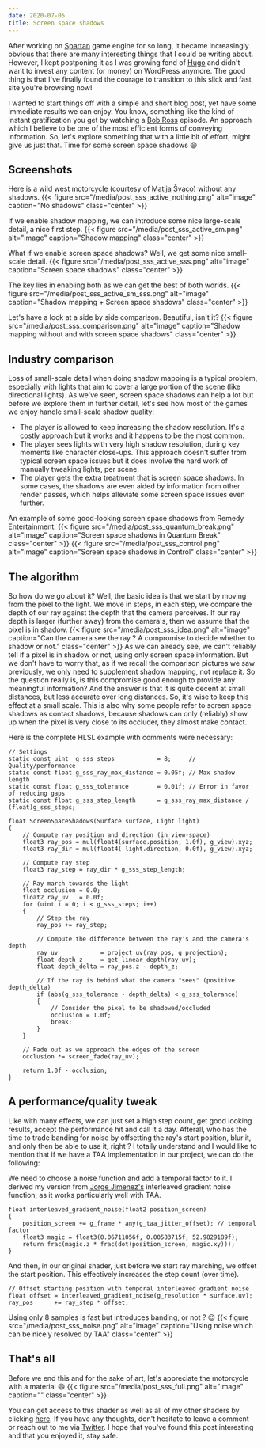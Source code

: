 ```yaml
---
date: 2020-07-05
title: Screen space shadows
---
```


After working on [Spartan](https://github.com/PanosK92/SpartanEngine) game engine for so long, it became 
increasingly obvious that there are many interesting things that I could be writing about.
However, I kept postponing it as I was growing fond of [Hugo](https://gohugo.io/) and didn't want to invest
any content (or money) on WordPress anymore. The good thing is that I've finally found the courage to transition
to this slick and fast site you're browsing now!

I wanted to start things off with a simple and short blog post, yet have some immediate results we can enjoy.
You know, something like the kind of instant gratification you get by watching a [Bob Ross](https://www.youtube.com/watch?v=VrCREP8Aae8) episode. 
An approach which I believe to be one of the most efficient forms of conveying information. 
So, let's explore something that with a little bit of effort, might give us just that.
Time for some screen space shadows :smile:

## Screenshots

Here is a wild west motorcycle (courtesy of [Matija Švaco](https://sketchfab.com/3d-models/wild-west-motorcycle-6038a0b13fbe434f901af27fec8391ab)) without any shadows.
{{< figure src="/media/post_sss_active_nothing.png" alt="image" caption="No shadows" class="center" >}}

If we enable shadow mapping, we can introduce some nice large-scale detail, a nice first step.
{{< figure src="/media/post_sss_active_sm.png" alt="image" caption="Shadow mapping" class="center" >}}

What if we enable screen space shadows? Well, we get some nice small-scale detail.
{{< figure src="/media/post_sss_active_sss.png" alt="image" caption="Screen space shadows" class="center" >}}

The key lies in enabling both as we can get the best of both worlds.
{{< figure src="/media/post_sss_active_sm_sss.png" alt="image" caption="Shadow mapping + Screen space shadows" class="center" >}}

Let's have a look at a side by side comparison. Beautiful, isn't it?
{{< figure src="/media/post_sss_comparison.png" alt="image" caption="Shadow mapping without and with screen space shadows" class="center" >}}

## Industry comparison

Loss of small-scale detail when doing shadow mapping is a typical problem, especially with lights that aim to cover a 
large portion of the scene (like directional lights). As we've seen, screen space shadows can help a lot
but before we explore them in further detail, let's see how most of the games we enjoy handle small-scale shadow quality:

- The player is allowed to keep increasing the shadow resolution. It's a costly approach but it works and it happens to be the most common.
- The player sees lights with very high shadow resolution, during key moments like character close-ups. This approach doesn't
suffer from typical screen space issues but it does involve the hard work of manually tweaking lights, per scene.
- The player gets the extra treatment that is screen space shadows. In some cases, the shadows are even aided by information from other
render passes, which helps alleviate some screen space issues even further.

An example of some good-looking screen space shadows from Remedy Entertainment.
{{< figure src="/media/post_sss_quantum_break.png" alt="image" caption="Screen space shadows in Quantum Break" class="center" >}}
{{< figure src="/media/post_sss_control.png" alt="image" caption="Screen space shadows in Control" class="center" >}}

## The algorithm
So how do we go about it? Well, the basic idea is that we start by moving from the pixel to the light.
We move in steps, in each step, we compare the depth of our ray against the depth that the camera perceives.
If our ray depth is larger (further away) from the camera's, then we assume that the pixel is in shadow.
{{< figure src="/media/post_sss_idea.png" alt="image" caption="Can the camera see the ray ? A compromise to decide whether to shadow or not." class="center" >}}
As we can already see, we can't reliably tell if a pixel is in shadow or not, using only screen space information.
But we don't have to worry that, as if we recall the comparison pictures we saw previously, we only need to supplement shadow mapping, not replace it.
So the question really is, is this compromise good enough to provide any meaningful information?
And the answer is that it is quite decent at small distances, but less accurate over long distances.
So, it's wise to keep this effect at a small scale. This is also why some people refer to screen space shadows as contact shadows, because shadows
can only (reliably) show up when the pixel is very close to its occluder, they almost make contact.

Here is the complete HLSL example with comments were necessary:
```
// Settings
static const uint  g_sss_steps            = 8;     // Quality/performance
static const float g_sss_ray_max_distance = 0.05f; // Max shadow length
static const float g_sss_tolerance        = 0.01f; // Error in favor of reducing gaps
static const float g_sss_step_length      = g_sss_ray_max_distance / (float)g_sss_steps;

float ScreenSpaceShadows(Surface surface, Light light)
{
    // Compute ray position and direction (in view-space)
    float3 ray_pos = mul(float4(surface.position, 1.0f), g_view).xyz;
    float3 ray_dir = mul(float4(-light.direction, 0.0f), g_view).xyz;
	
    // Compute ray step
    float3 ray_step = ray_dir * g_sss_step_length;
	
    // Ray march towards the light
    float occlusion = 0.0;
    float2 ray_uv   = 0.0f;
    for (uint i = 0; i < g_sss_steps; i++)
    {
        // Step the ray
        ray_pos += ray_step;
        
        // Compute the difference between the ray's and the camera's depth
        ray_uv            = project_uv(ray_pos, g_projection);
        float depth_z     = get_linear_depth(ray_uv);
        float depth_delta = ray_pos.z - depth_z;
        
        // If the ray is behind what the camera "sees" (positive depth_delta)
        if (abs(g_sss_tolerance - depth_delta) < g_sss_tolerance)
        {
            // Consider the pixel to be shadowed/occluded
            occlusion = 1.0f;
            break;
        }
    }

    // Fade out as we approach the edges of the screen
    occlusion *= screen_fade(ray_uv);
    
    return 1.0f - occlusion;
}
```

## A performance/quality tweak
Like with many effects, we can just set a high step count, get good looking results, accept the performance hit and call it a day.
Afterall, who has the time to trade banding for noise by offsetting the ray's start position, blur it, and only then be able to use it, right ?
I totally understand and I would like to mention that if we have a TAA implementation in our project, we can do the following:

We need to choose a noise function and add a temporal factor to it.
I derived my version from [Jorge Jimenez's](http://www.iryoku.com/next-generation-post-processing-in-call-of-duty-advanced-warfare)
interleaved gradient noise function, as it works particularly well with TAA.
```
float interleaved_gradient_noise(float2 position_screen)
{
    position_screen += g_frame * any(g_taa_jitter_offset); // temporal factor
    float3 magic = float3(0.06711056f, 0.00583715f, 52.9829189f);
    return frac(magic.z * frac(dot(position_screen, magic.xy)));
}
```
And then, in our original shader, just before we start ray marching, we offset the start position.
This effectively increases the step count (over time).
```
// Offset starting position with temporal interleaved gradient noise
float offset = interleaved_gradient_noise(g_resolution * surface.uv);
ray_pos      += ray_step * offset;
```
Using only 8 samples is fast but introduces banding, or not ? :wink:
{{< figure src="/media/post_sss_noise.png" alt="image" caption="Using noise which can be nicely resolved by TAA" class="center" >}}

## That's all

Before we end this and for the sake of art, let's appreciate the motorcycle with a material :smile:
{{< figure src="/media/post_sss_full.png" alt="image" caption="" class="center" >}}

You can get access to this shader as well as all of my other shaders by clicking [here](https://github.com/PanosK92/SpartanEngine/tree/master/Data/shaders).
If you have any thoughts, don't hesitate to leave a comment or reach out to me via [Twitter](https://twitter.com/panoskarabelas1).
I hope that you've found this post interesting and that you enjoyed it, stay safe.